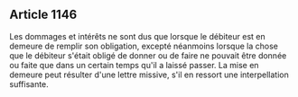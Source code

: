 Article 1146
----
Les dommages et intérêts ne sont dus que lorsque le débiteur est en demeure de
remplir son obligation, excepté néanmoins lorsque la chose que le débiteur
s'était obligé de donner ou de faire ne pouvait être donnée ou faite que dans un
certain temps qu'il a laissé passer. La mise en demeure peut résulter d'une
lettre missive, s'il en ressort une interpellation suffisante.
